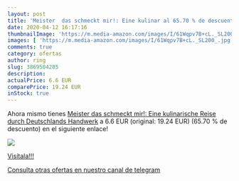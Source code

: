 ```yaml
---
layout: post
title: 'Meister  das schmeckt mir!: Eine kulinar al 65.70 % de descuento'
date: 2020-04-12 16:17:16
thumbnailImage: 'https://m.media-amazon.com/images/I/61Wqpv7B+cL._SL200_.jpg'
images: [ 'https://m.media-amazon.com/images/I/61Wqpv7B+cL._SL200_.jpg' ]
comments: true
category: ofertas
author: ring
slug: 3869504285
description:
actualPrice: 6.6 EUR
comparePrice: 19.24 EUR
inStock: true
---
```


Ahora mismo tienes [Meister  das schmeckt mir!: Eine kulinarische Reise durch Deutschlands Handwerk](https://www.amazon.com/dp/3869504285/?tag=redken08-20) a 6.6 EUR (original: 19.24 EUR) (65.70 %  de descuento) en el siguiente enlace!

[![](https://m.media-amazon.com/images/I/61Wqpv7B+cL._SL200_.jpg)](https://www.amazon.com/dp/3869504285/?tag=redken08-20)

[Visítala!!!](https://www.amazon.com/dp/3869504285/?tag=redken08-20)

[Consulta otras ofertas en nuestro canal de telegram](https://t.me/s/ofertas25)
